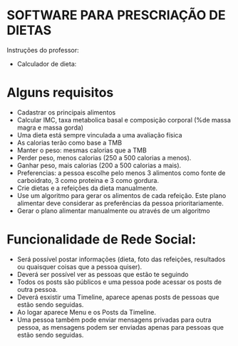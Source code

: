 # SOFTWARE PARA PRESCRIAÇÃO DE DIETAS
Instruções do professor:
- Calculador de dieta:
# Alguns requisitos
- Cadastrar os principais alimentos
- Calcular IMC, taxa metabolica basal e composição corporal (%de massa magra e massa gorda)
- Uma dieta está sempre vinculada a uma avaliação física
- As calorias terão como base a TMB
- Manter o peso: mesmas calorias que a TMB
- Perder peso, menos calorias (250 a 500 calorias a menos).
- Ganhar peso, mais calorias (200 a 500 calorias a mais).
- Preferencias: a pessoa escolhe pelo menos 3 alimentos como fonte de carboidrato, 3 como proteina e 3 como gordura.
- Crie dietas e a refeições da dieta manualmente. 
- Use um algoritmo para gerar os alimentos de cada refeição. Este plano alimentar deve considerar as preferências da pessoa prioritariamente.
- Gerar o plano alimentar manualmente ou através de um algoritmo

# Funcionalidade de Rede Social:
- Será possível postar informações (dieta, foto das refeições, resultados ou quaisquer coisas que a pessoa quiser).
- Deverá ser possível ver as pessoas que estão te seguindo
- Todos os posts são públicos e uma pessoa pode acessar os posts de outra pessoa.
- Deverá esxistir uma Timeline, aparece apenas posts de pessoas que estão sendo seguidas.
- Ao logar aparece Menu e os Posts da Timeline.
- Uma pessoa também pode enviar mensagens privadas para outra pessoa, as mensagens podem ser enviadas apenas para pessoas que estão sendo seguidas.
